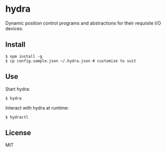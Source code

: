 # hydra
Dynamic position control programs and abstractions for their requisite I/O devices.

## Install
``` shell
$ npm install -g
$ cp config.sample.json ~/.hydra.json # customize to suit
```

## Use
Start hydra:
``` shell
$ hydra
```

Interact with hydra at runtime:
``` shell
$ hydractl
```

## License
MIT
